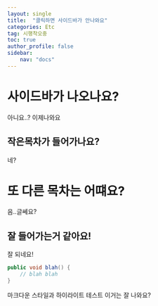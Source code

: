 ```yaml
---
layout: single
title:  "클릭하면 사이드바가 안나와요"
categories: Etc
tag: 시행착오중
toc: true
author_profile: false
sidebar:
    nav: "docs"
---
```


# 사이드바가 나오나요?

아니요..?
이제나와요
## 작은목차가 들어가나요?
네?
# 또 다른 목차는 어떄요?
음..글쎄요?
## 잘 들어가는거 같아요!
잘 되네요!

``` java
public void blah() {
    // blah blah
}
```
마크다운 스타일과 하이라이트 테스트
이거는 잘 나와요?